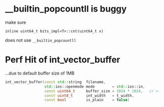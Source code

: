 # __builtin_popcountll is buggy

make sure

```
inline uint64_t bits_impl<T>::cnt(uint64_t x)
```

does not use `__builtin_popcountll`

# Perf Hit of int_vector_buffer

...due to default buffer size of 1MB

``` C++
int_vector_buffer(const std::string  filename,
                  std::ios::openmode mode        = std::ios::in,
                  const uint64_t     buffer_size = 1024 * 1024,   // <-- change to 1024
                  const uint8_t	     int_width   = t_width,
                  const bool         is_plain    = false)
```